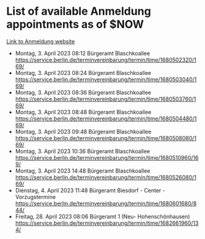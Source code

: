 # List of available Anmeldung appointments as of $NOW
[Link to Anmeldung website](https://service.berlin.de/terminvereinbarung/termin/tag.php?termin=1&anliegen[]=120686&dienstleisterlist=122210,122217,327316,122219,327312,122227,327314,122231,327346,122243,327348,122254,122252,329742,122260,329745,122262,329748,122271,327278,122273,327274,122277,327276,330436,122280,327294,122282,327290,122284,327292,122291,327270,122285,327266,122286,327264,122296,327268,150230,329760,122297,327286,122294,327284,122312,329763,122314,329775,122304,327330,122311,327334,122309,327332,317869,122281,327352,122279,329772,122283,122276,327324,122274,327326,122267,329766,122246,327318,122251,327320,122257,327322,122208,327298,122226,327300&herkunft=http%3A%2F%2Fservice.berlin.de%2Fdienstleistung%2F120686%2F)
- Montag, 3. April 2023 08:12 Bürgeramt Blaschkoallee https://service.berlin.de/terminvereinbarung/termin/time/1680502320/169/
- Montag, 3. April 2023 08:24 Bürgeramt Blaschkoallee https://service.berlin.de/terminvereinbarung/termin/time/1680503040/169/
- Montag, 3. April 2023 08:36 Bürgeramt Blaschkoallee https://service.berlin.de/terminvereinbarung/termin/time/1680503760/169/
- Montag, 3. April 2023 08:48 Bürgeramt Blaschkoallee https://service.berlin.de/terminvereinbarung/termin/time/1680504480/169/
- Montag, 3. April 2023 09:48 Bürgeramt Blaschkoallee https://service.berlin.de/terminvereinbarung/termin/time/1680508080/169/
- Montag, 3. April 2023 10:36 Bürgeramt Blaschkoallee https://service.berlin.de/terminvereinbarung/termin/time/1680510960/169/
- Montag, 3. April 2023 14:48 Bürgeramt Blaschkoallee https://service.berlin.de/terminvereinbarung/termin/time/1680526080/169/
- Dienstag, 4. April 2023 11:48 Bürgeramt Biesdorf - Center - Vorzugstermine https://service.berlin.de/terminvereinbarung/termin/time/1680601680/844/
- Freitag, 28. April 2023 08:06 Bürgeramt 1 (Neu- Hohenschönhausen) https://service.berlin.de/terminvereinbarung/termin/time/1682661960/134/
